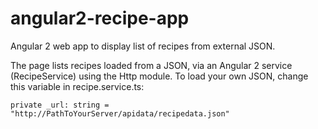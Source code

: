 # angular2-recipe-app
Angular 2 web app to display list of recipes from external JSON.

The page lists recipes loaded from a JSON, via an Angular 2 service (RecipeService) using the Http module. To load your own JSON, change this variable in recipe.service.ts:

<code>private _url: string = "http://PathToYourServer/apidata/recipedata.json"</code>
